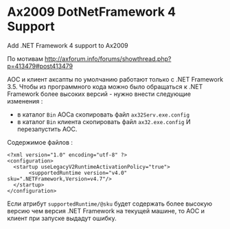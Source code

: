 # Ax2009 DotNetFramework 4 Support
Add .NET Framework 4 support to Ax2009

По мотивам http://axforum.info/forums/showthread.php?p=413479#post413479

АОС и клиент аксапты по умолчанию работают только с .NET Framework 3.5.
Чтобы из программного кода можно было обращаться к .NET Framework более высоких версий - нужно внести следующие изменения :
- в каталог `Bin` АОСа скопировать файл `ax32Serv.exe.config`
- в каталог `Bin` клиента скопировать файл `ax32.exe.config`
И перезапустить АОС.

Содержимое файлов :
```
<?xml version="1.0" encoding="utf-8" ?>
<configuration>
  <startup useLegacyV2RuntimeActivationPolicy="true">
       <supportedRuntime version="v4.0" sku=".NETFramework,Version=v4.7"/>
  </startup>
</configuration>
```

Если атрибут `supportedRuntime/@sku` будет содержать более высокую версию чем версия .NET Framework на текущей машине, то АОС и клиент при запуске выдадут ошибку.
